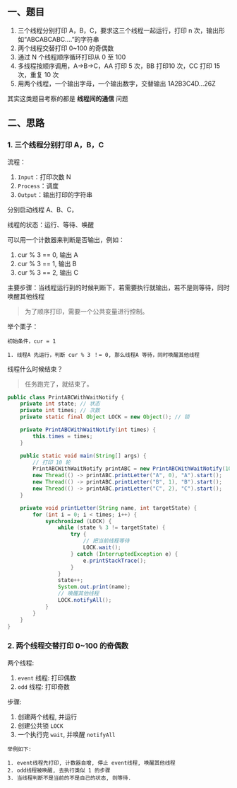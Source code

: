 
## 一、题目

1. 三个线程分别打印 A，B，C，要求这三个线程一起运行，打印 n 次，输出形如“ABCABCABC....”的字符串
2. 两个线程交替打印 0~100 的奇偶数
3. 通过 N 个线程顺序循环打印从 0 至 100
4. 多线程按顺序调用，A->B->C，AA 打印 5 次，BB 打印10 次，CC 打印 15 次，重复 10 次
5. 用两个线程，一个输出字母，一个输出数字，交替输出 1A2B3C4D...26Z

其实这类题目考察的都是 **线程间的通信** 问题


## 二、思路


### 1. 三个线程分别打印 A，B，C


流程：
1. `Input`：打印次数 N
2. `Process`：调度
3. `Output`：输出打印的字符串


分别启动线程 A、B、C，


线程的状态：运行、等待、唤醒


可以用一个计数器来判断是否输出，例如：
1. cur % 3 == 0, 输出 A
2. cur % 3 == 1, 输出 B
3. cur % 3 == 2, 输出 C


主要步骤：当线程运行到的时候判断下，若需要执行就输出，若不是则等待，同时唤醒其他线程
> 为了顺序打印，需要一个公共变量进行控制。


举个栗子：
```
初始条件，cur = 1

1. 线程A 先运行，判断 cur % 3 ！= 0, 那么线程A 等待，同时唤醒其他线程
```


线程什么时候结束？
> 任务跑完了，就结束了。



```java
public class PrintABCWithWaitNotify {
    private int state; // 状态
    private int times; // 次数
    private static final Object LOCK = new Object(); // 锁

    private PrintABCWithWaitNotify(int times) {
        this.times = times;
    }

    public static void main(String[] args) {
        // 打印 10 轮
        PrintABCWithWaitNotify printABC = new PrintABCWithWaitNotify(10);
        new Thread(() -> printABC.printLetter("A", 0), "A").start();
        new Thread(() -> printABC.printLetter("B", 1), "B").start();
        new Thread(() -> printABC.printLetter("C", 2), "C").start();
    }

    private void printLetter(String name, int targetState) {
        for (int i = 0; i < times; i++) {
            synchronized (LOCK) {
                while (state % 3 != targetState) {
                    try {
                        // 把当前线程等待
                        LOCK.wait();
                    } catch (InterruptedException e) {
                        e.printStackTrace();
                    }
                }
                state++;
                System.out.print(name);
                // 唤醒其他线程
                LOCK.notifyAll();
            }
        }
    }
}
```







### 2. 两个线程交替打印 0~100 的奇偶数


两个线程:
1. `event` 线程: 打印偶数
2. `odd` 线程: 打印奇数



步骤:
1. 创建两个线程, 并运行
2. 创建公共锁 `LOCK`
3. 一个执行完 `wait`, 并唤醒 `notifyAll`

```
举例如下:

1. event线程先打印, 计数器自增, 停止 event线程, 唤醒其他线程
2. odd线程被唤醒, 去执行类似 1 的步骤
3. 当线程判断不是当前的不是自己的状态, 则等待.
```



```java

```

